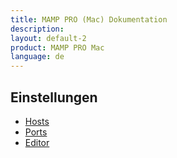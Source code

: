 ```yaml
---
title: MAMP PRO (Mac) Dokumentation
description: 
layout: default-2
product: MAMP PRO Mac
language: de
---
```


## Einstellungen

- [Hosts](Hosts/)  
- [Ports](Ports/)  
- [Editor](Editor/)  
